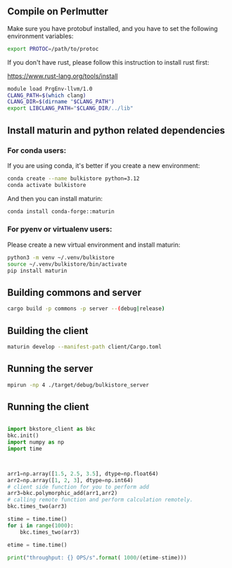 

## Compile on Perlmutter

Make sure you have protobuf installed, and you have to set the following environment variables:

```bash
export PROTOC=/path/to/protoc
```

If you don't have rust, please follow this instruction to install rust first:

https://www.rust-lang.org/tools/install


```bash
module load PrgEnv-llvm/1.0
CLANG_PATH=$(which clang)
CLANG_DIR=$(dirname "$CLANG_PATH")
export LIBCLANG_PATH="$CLANG_DIR/../lib"
```

## Install maturin and python related dependencies


### For conda users:
If you are using conda, it's better if you create a new environment:
```bash
conda create --name bulkistore python=3.12
conda activate bulkistore
```
And then you can install maturin:
```bash
conda install conda-forge::maturin
```

### For pyenv or virtualenv users:
Please create a new virtual environment and install maturin:
```bash
python3 -m venv ~/.venv/bulkistore
source ~/.venv/bulkistore/bin/activate
pip install maturin
```

## Building commons and server

```bash
cargo build -p commons -p server --(debug|release)
```

## Building the client

```bash
maturin develop --manifest-path client/Cargo.toml
```


## Running the server

```bash
mpirun -np 4 ./target/debug/bulkistore_server
```


## Running the client

```python

import bkstore_client as bkc
bkc.init()
import numpy as np
import time



arr1=np.array([1.5, 2.5, 3.5], dtype=np.float64)
arr2=np.array([1, 2, 3], dtype=np.int64)
# client side function for you to perform add
arr3=bkc.polymorphic_add(arr1,arr2)
# calling remote function and perform calculation remotely.
bkc.times_two(arr3)

stime = time.time()
for i in range(1000):
    bkc.times_two(arr3)

etime = time.time()

print("throughput: {} OPS/s".format( 1000/(etime-stime)))

```

